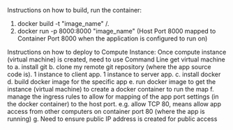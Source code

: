 Instructions on how to build, run the container:
1. docker build -t "image_name" /.
2. docker run -p 8000:8000 "image_name"
(Host Port 8000 mapped to Container Port 8000 when the application is configured to run on)

Instructions on how to deploy to Compute Instance:
Once compute instance (virtual machine) is created, need to use Command Line get virtual machine to
a. install git
b. clone my remote git repository (where the app source code is). 1 instance to client app. 1 instance to server app.
c. install docker
d. build docker image for the specific app
e. run docker image to get the instance (virtual machine) to create a docker container to run the map
f. manage the ingress rules to allow for mapping of the app port settings (in the docker container) to the host port. e.g. allow TCP 80, means allow app access from other computers on container port 80 (where the app is running)
g. Need to ensure public IP address is created for public access
